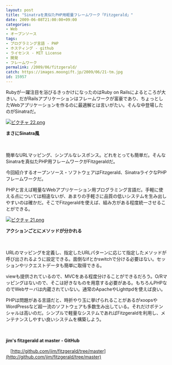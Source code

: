 ```yaml
---
layout: post
title: "Sinatraを真似たPHP用軽量フレームワーク「Fitzgerald」"
date: 2009-06-08T21:00:00+09:00
categories:
- Web
- オープンソース
tags: 
- プログラミング言語 - PHP
- ホスティング - github
- ライセンス - MIT License
- 開発
- フレームワーク
permalink: /2009/06/fitzgerald/
catch: https://images.moongift.jp/2009/06/21-tm.jpg
id: 15957
---
```

Rubyが一躍注目を浴びるきっかけになったのはRuby on Railsによるところが大きい。だがRailsアプリケーションはフレームワークが富豪であり、ちょっとしたWebアプリケーションを作るのに最適解とは言いがたい。そんな中登場したのがSinatraだ。

  

[![ピクチャ 22.png](https://images.moongift.jp/2009/06/22-tm.jpg)](https://images.moongift.jp/2009/06/22.png)  
  
**まさにSinatra風**

  

　

  

簡単なURLマッピング、シンプルなレスポンス。どれをとっても簡単だ。そんなSinatraを真似たPHP用フレームワークがFitzgeraldだ。

  

今回紹介するオープンソース・ソフトウェアはFitzgerald、SinatraライクなPHPフレームワークだ。

  
<!--more-->

PHPと言えば軽量なWebアプリケーション用プログラミング言語だ。手軽に使える点については相違ないが、あまりの手軽さに品質の低いシステムを生み出しやすいのは確かだ。そこでFitzgeraldを使えば、組み方がある程度統一させることができる。

  

[![ピクチャ 21.png](https://images.moongift.jp/2009/06/21-tm.jpg)](https://images.moongift.jp/2009/06/21.png)  
  
**アクションごとにメソッドが分かれる**

  

　

  

URLのマッピングを定義し、指定したURLパターンに応じて指定したメソッドが呼び出されるように設定できる。面倒なifとかswitchで分ける必要はない。セッションやリクエストデータも簡単に取得できる。

  

viewも提供されているので、MVCをある程度分けることができるだろう。O/Rマッピングはないので、そこは好きなものを用意する必要がある。もちろんPHPなのでWebサーバは内蔵されていない。通常のApacheやLighttpdを使えば良い。

  

PHPは問題がある言語だと、時折やり玉に挙げられることがあるがxoopsやWordPressなど超一流のソフトウェアも多数生み出している。それだけポテンシャルは高いのだ。シンプルで軽量なシステムであればFitzgeraldを利用し、メンテナンスしやすい良いシステムを構築しよう。

  

　

  

**jim's fitzgerald at master - GitHub**  
  
　[http://github.com/jim/fitzgerald/tree/master](http://github.com/jim/fitzgerald/tree/master)

  
